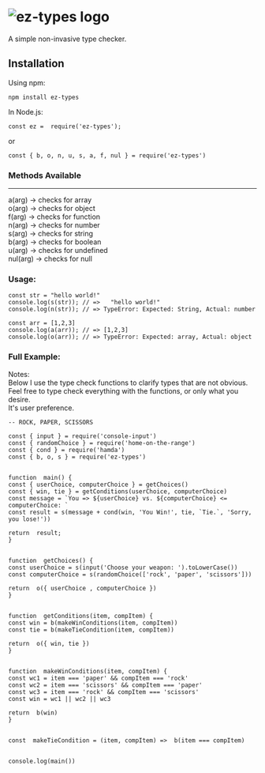 #           	 ![ez-types logo](https://i.ibb.co/2hw6JkG/ez-types.png)

A simple non-invasive type checker.

## Installation

Using npm:
```
npm install ez-types
```
In Node.js:
```
const ez =  require('ez-types');
```
or
``` 
const { b, o, n, u, s, a, f, nul } = require('ez-types')
```

### Methods Available
____________________________________________
a(arg)    -> checks for array  
o(arg)    -> checks for object  
f(arg)     -> checks for function  
n(arg)    -> checks for number  
s(arg)     -> checks for string  
b(arg)    -> checks for boolean  
u(arg)   -> checks for undefined  
nul(arg) -> checks for null

### Usage:
```
const str = "hello world!"
console.log(s(str)); // =>   "hello world!"
console.log(n(str)); // => TypeError: Expected: String, Actual: number

const arr = [1,2,3]
console.log(a(arr)); // => [1,2,3]
console.log(o(arr)); // => TypeError: Expected: array, Actual: object
```

### Full Example:
Notes:  
Below I use the type check functions to clarify types that are not obvious.  
Feel free to type check everything with the functions, or only what you desire.  
It's user preference.
```
-- ROCK, PAPER, SCISSORS

const { input } = require('console-input')
const { randomChoice } = require('home-on-the-range')
const { cond } = require('hamda')
const { b, o, s } = require('ez-types')

 
function  main() {
const { userChoice, computerChoice } = getChoices()
const { win, tie } = getConditions(userChoice, computerChoice)
const message = `You => ${userChoice} vs. ${computerChoice} <= computerChoice: `
const result = s(message + cond(win, 'You Win!', tie, `Tie.`, 'Sorry, you lose!'))

return  result;
}


function  getChoices() {
const userChoice = s(input('Choose your weapon: ').toLowerCase())
const computerChoice = s(randomChoice(['rock', 'paper', 'scissors']))

return  o({ userChoice , computerChoice })
}


function  getConditions(item, compItem) {
const win = b(makeWinConditions(item, compItem))
const tie = b(makeTieCondition(item, compItem))

return  o({ win, tie })
}

  
function  makeWinConditions(item, compItem) {
const wc1 = item === 'paper' && compItem === 'rock'
const wc2 = item === 'scissors' && compItem === 'paper'
const wc3 = item === 'rock' && compItem === 'scissors'
const win = wc1 || wc2 || wc3

return  b(win)
}


const  makeTieCondition = (item, compItem) =>  b(item === compItem)


console.log(main())
```